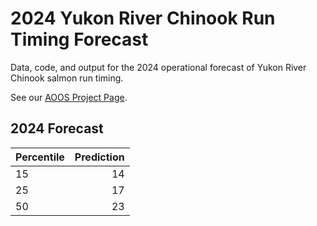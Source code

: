 # 2024 Yukon River Chinook Run Timing Forecast

Data, code, and output for the 2024 operational forecast of Yukon River Chinook salmon run timing.

See our [AOOS Project Page](https://aoos.org/project/yukon-river-chinook-run-timing/).

## 2024 Forecast

| Percentile | Prediction |
|:-----------|-----------:|
| 15      |         14 |
| 25        |         17 |
| 50        |         23 |
